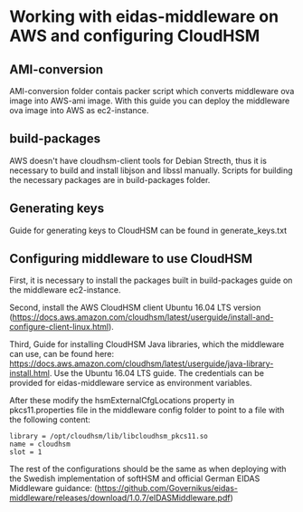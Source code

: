 # Working with eidas-middleware on AWS and configuring CloudHSM

## AMI-conversion
AMI-conversion folder contais packer script which converts middleware ova image into AWS-ami image.
With this guide you can deploy the middleware ova image into AWS as ec2-instance.

## build-packages
AWS doesn't have cloudhsm-client tools for Debian Strecth, thus it is necessary to build 
and install libjson and libssl manually. Scripts for building the necessary packages are
in build-packages folder.

## Generating keys
Guide for generating keys to CloudHSM can be found in generate_keys.txt

## Configuring middleware to use CloudHSM
First, it is necessary to install the packages built in build-packages guide on the middleware ec2-instance.

Second, install the AWS CloudHSM client Ubuntu 16.04 LTS version 
(https://docs.aws.amazon.com/cloudhsm/latest/userguide/install-and-configure-client-linux.html).

Third, Guide for installing CloudHSM Java libraries, which the middleware can use, can be found here:
https://docs.aws.amazon.com/cloudhsm/latest/userguide/java-library-install.html. Use the Ubuntu 16.04 LTS guide. 
The credentials can be provided for eidas-middleware service as environment variables.

After these modify the hsmExternalCfgLocations property in pkcs11.properties file in the middleware config 
folder to point to a file with the following content:

```
library = /opt/cloudhsm/lib/libcloudhsm_pkcs11.so
name = cloudhsm
slot = 1
```

The rest of the configurations should be the same as when deploying with the Swedish implementation of softHSM 
and official German EIDAS Middleware guidance:
(https://github.com/Governikus/eidas-middleware/releases/download/1.0.7/eIDASMiddleware.pdf)
